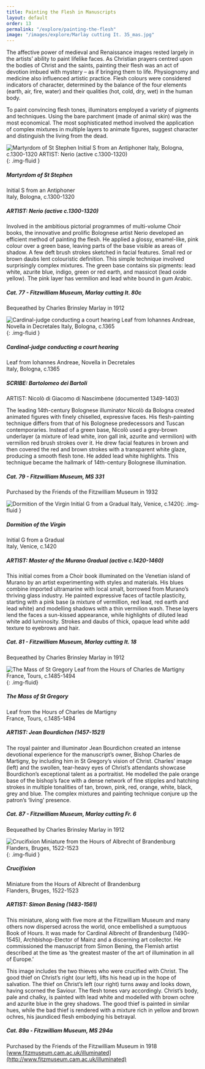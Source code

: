 ```yaml
---
title: Painting the Flesh in Manuscripts
layout: default
order: 13
permalink: "/explore/painting-the-flesh"
image: "/images/explore/Marlay cutting It. 35_mas.jpg"
---
```


The affective power of medieval and Renaissance images rested largely in the artists’ ability to paint lifelike faces. As Christian prayers centred upon the bodies of Christ and the saints, painting their flesh was an act of devotion imbued with mystery – as if bringing them to life. Physiognomy and medicine also influenced artistic practice. Flesh colours were considered indicators of character, determined by the balance of the four elements (earth, air, fire, water) and their qualities (hot, cold, dry, wet) in the human body.

To paint convincing flesh tones, illuminators employed a variety of pigments and techniques. Using the bare parchment (made of animal skin) was the most economical. The most sophisticated method involved the application of complex mixtures in multiple layers to animate figures, suggest character and distinguish the living from the dead.

![Martyrdom of St Stephen Initial S from an Antiphoner Italy, Bologna, c.1300-1320  ARTIST: Nerio (active c.1300-1320)]({{site.baseurl}}/images/explore/colour_12_1.jpg){: .img-fluid }

##### Martyrdom of St Stephen  
Initial S from an Antiphoner  
Italy, Bologna, c.1300-1320

##### ARTIST: Nerio (active c.1300-1320)

Involved in the ambitious pictorial programmes of multi-volume Choir books, the innovative and prolific Bolognese artist Nerio developed an efficient method of painting the flesh. He applied a glossy, enamel-like, pink colour over a green base, leaving parts of the base visible as areas of shadow. A few deft brush strokes sketched in facial features. Small red or brown daubs lent colouristic definition. This simple technique involved surprisingly complex mixtures. The green base contains six pigments: lead white, azurite blue, indigo, green or red earth, and massicot (lead oxide yellow). The pink layer has vermilion and lead white bound in gum Arabic.

##### Cat. 77 - Fitzwilliam Museum, Marlay cutting It. 80c  
Bequeathed by Charles Brinsley Marlay in 1912

![Cardinal-judge conducting a court hearing Leaf from Iohannes Andreae, Novella in Decretales Italy, Bologna, c.1365]({{site.baseurl}}/images/explore/colour_12_2.jpg){: .img-fluid }

##### Cardinal-judge conducting a court hearing  
Leaf from Iohannes Andreae, Novella in Decretales  
Italy, Bologna, c.1365

##### SCRIBE: Bartolomeo dei Bartoli  
ARTIST: Nicolò di Giacomo di Nascimbene (documented 1349-1403)

The leading 14th-century Bolognese illuminator Nicolò da Bologna created animated figures with finely chiselled, expressive faces. His flesh-painting technique differs from that of his Bolognese predecessors and Tuscan contemporaries. Instead of a green base, Nicolò used a grey-brown underlayer (a mixture of lead white, iron gall ink, azurite and vermilion) with vermilion red brush strokes over it. He drew facial features in brown and then covered the red and brown strokes with a transparent white glaze, producing a smooth flesh tone. He added lead white highlights. This technique became the hallmark of 14th-century Bolognese illumination.

##### Cat. 79 - Fitzwilliam Museum, MS 331  
Purchased by the Friends of the Fitzwilliam Museum in 1932

![Dormition of the Virgin Initial G from a Gradual Italy, Venice, c.1420]({{site.baseurl}}/images/explore/colour_12_3.jpg){: .img-fluid }

##### Dormition of the Virgin  
Initial G from a Gradual  
Italy, Venice, c.1420

##### ARTIST: Master of the Murano Gradual (active c.1420-1460)

This initial comes from a Choir book illuminated on the Venetian island of Murano by an artist experimenting with styles and materials. His blues combine imported ultramarine with local smalt, borrowed from Murano’s thriving glass industry. He painted expressive faces of tactile plasticity, starting with a pink base (a mixture of vermillion, red lead, red earth and lead white) and modelling shadows with a thin vermilion wash. These layers lend the faces a sun-kissed appearance, while highlights of diluted lead white add luminosity. Strokes and daubs of thick, opaque lead white add texture to eyebrows and hair.

##### Cat. 81 - Fitzwilliam Museum, Marlay cutting It. 18  
Bequeathed by Charles Brinsley Marlay in 1912

![The Mass of St Gregory Leaf from the Hours of Charles de Martigny France, Tours, c.1485-1494]({{site.baseurl}}/images/explore/colour_12_4.jpg){: .img-fluid}

##### The Mass of St Gregory  
Leaf from the Hours of Charles de Martigny  
France, Tours, c.1485-1494

##### ARTIST: Jean Bourdichon (1457-1521)

The royal painter and illuminator Jean Bourdichon created an intense devotional experience for the manuscript’s owner, Bishop Charles de Martigny, by including him in St Gregory’s vision of Christ. Charles’ image (left) and the swollen, tear-heavy eyes of Christ’s attendants showcase Bourdichon’s exceptional talent as a portraitist. He modelled the pale orange base of the bishop’s face with a dense network of fine stipples and hatching strokes in multiple tonalities of tan, brown, pink, red, orange, white, black, grey and blue. The complex mixtures and painting technique conjure up the patron’s ‘living’ presence. 

##### Cat. 87 - Fitzwilliam Museum, Marlay cutting Fr. 6  
Bequeathed by Charles Brinsley Marlay in 1912

![Crucifixion Miniature from the Hours of Albrecht of Brandenburg Flanders, Bruges, 1522-1523]({{site.baseurl}}/images/explore/colour_12_5.jpg){: .img-fluid }

##### Crucifixion  
Miniature from the Hours of Albrecht of Brandenburg  
Flanders, Bruges, 1522-1523

##### ARTIST: Simon Bening (1483-1561)

This miniature, along with five more at the Fitzwilliam Museum and many others now dispersed across the world, once embellished a sumptuous Book of Hours. It was made for Cardinal Albrecht of Brandenburg (1490-1545), Archbishop-Elector of Mainz and a discerning art collector. He commissioned the manuscript from Simon Bening, the Flemish artist described at the time as ‘the greatest master of the art of illumination in all of Europe.’

This image includes the two thieves who were crucified with Christ. The good thief on Christ’s right (our left), lifts his head up in the hope of salvation. The thief on Christ’s left (our right) turns away and looks down, having scorned the Saviour. The flesh tones vary accordingly. Christ’s body, pale and chalky, is painted with lead white and modelled with brown ochre and azurite blue in the grey shadows. The good thief is painted in similar hues, while the bad thief is rendered with a mixture rich in yellow and brown ochres, his jaundiced flesh embodying his betrayal. 

##### Cat. 89a - Fitzwilliam Museum, MS 294a  
Purchased by the Friends of the Fitzwilliam Museum in 1918  
[www.fitzmuseum.cam.ac.uk/illuminated](http://www.fitzmuseum.cam.ac.uk/illuminated)
